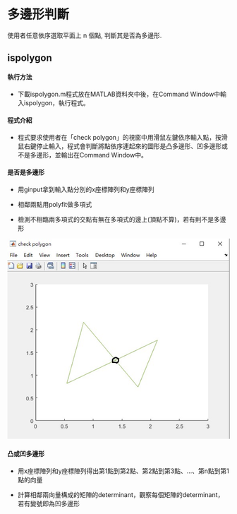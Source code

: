 # 多邊形判斷
使用者任意依序選取平面上 n 個點, 判斷其是否為多邊形.

## ispolygon

#### 執行方法

* 下載ispolygon.m程式放在MATLAB資料夾中後，在Command Window中輸入ispolygon，執行程式。

#### 程式介紹

* 程式要求使用者在「check polygon」的視窗中用滑鼠左鍵依序輸入點，按滑鼠右鍵停止輸入，程式會判斷將點依序連起來的圖形是凸多邊形、凹多邊形或不是多邊形，並輸出在Command Window中。


#### 是否是多邊形

* 用ginput拿到輸入點分別的x座標陣列和y座標陣列

* 相鄰兩點用polyfit做多項式

* 檢測不相臨兩多項式的交點有無在多項式的邊上(頂點不算)，若有則不是多邊形

![image](https://github.com/NCTU-Math-Software/final_project-hsuchunnien/blob/main/%E4%B8%8D%E6%98%AF%E5%A4%9A%E9%82%8A%E5%BD%A2%E4%BE%8B%E5%AD%90.jpg)



#### 凸或凹多邊形

* 用x座標陣列和y座標陣列得出第1點到第2點、第2點到第3點、...、第n點到第1點的向量

* 計算相鄰兩向量構成的矩陣的determinant，觀察每個矩陣的determinant，若有變號即為凹多邊形
